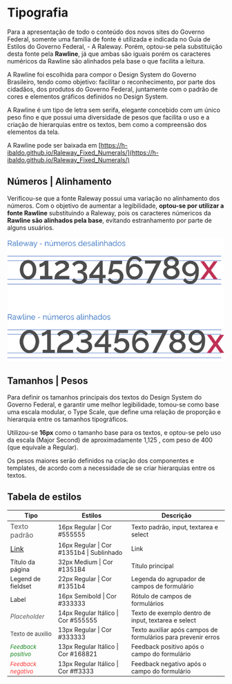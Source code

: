# Tipografia

Para a apresentação de todo o conteúdo dos novos sites do Governo Federal, somente uma família de fonte é utilizada e indicada no Guia de Estilos do Governo Federal, - A Raleway. Porém, optou-se pela substituição desta fonte pela **Rawline**, já que ambas são iguais porém os caracteres numéricos da Rawline são alinhados pela base o que facilita a leitura.

A Rawline foi escolhida para compor o Design System do Governo Brasileiro, tendo como objetivo: facilitar o reconhecimento, por parte dos cidadãos, dos produtos do Governo Federal, juntamente com o padrão de cores e elementos gráficos definidos no Design System.

A Rawline é um tipo de letra sem serifa, elegante concebido com um único peso fino e que possui uma diversidade de pesos que facilita o uso e a criação de hierarquias entre os textos, bem como a compreensão dos elementos da tela.

A Rawline pode ser baixada em [https://h-ibaldo.github.io/Raleway_Fixed_Numerals/](https://h-ibaldo.github.io/Raleway_Fixed_Numerals/)

## Números | Alinhamento

Verificou-se que a fonte Raleway possui uma variação no alinhamento dos números. Com o objetivo de aumentar a legibilidade, **optou-se por utilizar a fonte Rawline** substituindo a Raleway, pois os caracteres númericos da **Rawline são alinhados
pela base**, evitando estranhamento por parte de alguns usuários.

![Rawline Numeros](../assets/images/estilos/tipografia/rawline-numeros.png)

## Tamanhos | Pesos

Para definir os tamanhos principais dos textos do Design System do Governo Federal, e garantir ume melhor legibilidade, tomou-se como base uma escala modular, o Type Scale, que define uma relação de proporção e hierarquia entre os tamanhos tipográficos.

Utilizou-se **16px** como o tamanho base para os textos, e optou-se pelo uso da escala (Major Second) de aproximadamente 1,125 , com peso de 400 (que equivale a Regular).

Os pesos maiores serão definidos na criação dos componentes e templates, de acordo com a necessidade de se criar hierarquias entre os textos.

## Tabela de estilos

<div class="br-table">
  <div class="table">
    <table>
      <thead>
          <th>Tipo</th>
          <th>Estilos</th>
          <th>Descrição</th>
        </tr>
      </thead>
      <tbody>
        <tr>
          <td><span style="color: #555555; font-size: 16px">Texto padrão</span></td>
          <td>16px Regular | Cor #555555</td>
          <td>Texto padrão, input, textarea e select</td>
        </tr>
        <tr>
          <td><span style="font-size: 16px"><a href="javascript:void(0)">Link</a></span></td>
          <td>16px Regular | Cor #1351b4 | Sublinhado</td>
          <td>Link</td>
        </tr>
        <tr>
          <td><span class="main-title">Título da página</span></td>
          <td>32px Medium | Cor #1351B4</td>
          <td>Título principal</td>
        </tr>
        <tr>
          <td><span class="fieldset">Legend de fieldset</span></td>
          <td>22px Regular | Cor #1351b4</td>
          <td>Legenda do agrupador de campos de formulário</td>
        </tr>
        <tr>
          <td><span class="label">Label</span></td>
          <td>16px Semibold | Cor #333333</td>
          <td>Rótulo de campos de formulários</td>
        </tr>
        <tr>
          <td><span style="color: #555555; font-size: 14px; font-style: italic;">Placeholder</span></td>
          <td>14px Regular Itálico | Cor #555555</td>
          <td>Texto de exemplo dentro de input, textarea e select</td>
        </tr>
        <tr>
          <td><span style="color: #333333; font-size: 13px;">Texto de auxílio</span></td>
          <td>13px Regular | Cor #333333</td>
          <td>Texto auxiliar após campos de formulários para prevenir erros</td>
        </tr>
        <tr>
          <td><span style="color: #168821; font-size: 13px; font-style: italic;">Feedback positivo</span></td>
          <td>13px Regular Itálico | Cor #168821</td>
          <td>Feedback positivo após o campo do formulário</td>
        </tr>
        <tr>
          <td><span style="color: #ff3333; font-size: 13px; font-style: italic;">Feedback negativo</span></td>
          <td>13px Regular Itálico | Cor #ff3333</td>
          <td>Feedback negativo após o campo do formulário</td>
        </tr>
      </tbody>
    </table>
  </div>
</div>

